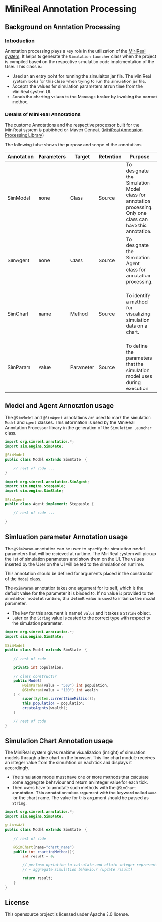 # MiniReal Annotation Processing

## Background on Anntation Processing
### Introduction
Annotation processing plays a key role in the utilization of the [MiniReal system](https://github.com/balab-abms/minireal).
It helps to generate the `Simulation Launcher` class when the project is compiled
based on the respective simulation code implementation of the User. This class is:

* Used an an entry point for running the simulaiton jar file. The MiniReal system
  looks for this class when trying to run the simulation jar file.
* Accepts the values for simulation parameters at run time from the MiniReal system
  UI.
* Sends the charting values to the Message broker by invoking the correct method.

### Details of MiniReal Annotations
The custome Annotations and the respective processor built for the MiniReal system
is published on Maven Central. ([MiniReal Annotation Processing Library](
https://central.sonatype.com/artifact/io.github.panderior/minireal-annotation))

The following table shows the purpose and scope of the annotations.

| Annotation | Parameters | Target     | Retention | Purpose      | Return Type |
|-----------|------------|------------|-----------|---------------|----------------|
| SimModel  | none       | Class      | Source    | To designate the Simulation Model class for annotation processing. Only one class can have this annotation. | Not applicable |
| SimAgent  | none       | Class      | Source    | To designate the Simulation Agent class for annotation processing. | Not applicable |
| SimChart  | name       | Method     | Source    | To identify a method for visualizing simulation data on a chart. | An integer summarizing the cumulative data of agents for a single simulation cycle. |
| SimParam  | value      | Parameter  | Source    | To define the parameters that the simulation model uses during execution.  | Not applicable |

## Model and Agent Annotation usage
The `@SimModel` and `@SimAgent` annotations are used to mark the simulation `Model`
and `Agent` classes. This information is used by the MiniReal Annotation Processor
library in the generation of the `Simulation Launcher` class.

```java title="Model.java"
import org.simreal.annotation.*;
import sim.engine.SimState;

@SimModel
public class Model extends SimState  {
	
    // rest of code ...
}
```

```java title="Agent.java"
import org.simreal.annotation.SimAgent;
import sim.engine.Steppable;
import sim.engine.SimState;

@SimAgent
public class Agent implements Steppable {

    // rest of code ...
	
}
```

## Simluation parameter Annotation usage
The `@SimParam` annotation can be used to specify the simulation model parameters
that will be recieved at runtime. The MiniReal system will pickup the list of
simulation parameters and show them on the UI. The values inserted by the User on
the UI will be fed to the simulation on runtime.

This annotation should be defined for arguments placed in the constructor of the
`Model` class.

The `@SimParam` annotation takes one argument for its self, which is the default value
for the parameter it is binded to. If no value is provided to the simulation model at
runtime, this default value is used to initialize the model parameter.

* The key for this argument is named `value` and it takes a `String` object.
* Later on the `String` value is casted to the correct type with respect to the simulation
  parameter.

```java title="Model.java"
import org.simreal.annotation.*;
import sim.engine.SimState;

@SimModel
public class Model extends SimState  {
	
    // rest of code

	private int population;

    // class constructor
	public Model(
        @SimParam(value = "500") int population,
        @SimParam(value = "100") int wealth
    ) {
		super(System.currentTimeMillis());
		this.population = population;
		createAgents(wealth);
	}

    // rest of code
}
```

## Simulation Chart Annotation usage
The MiniReal system gives realtime visualization (insight) of simulation models through
a line chart on the browser. This line chart module receives an integer value from the
simulation on each tick and displays it accordingly.

* The simulation model must have one or more methods that calculate some aggregate behaviour
  and return an integer value for each tick.
* Then users have to annotate such methods with the `@SimChart` annotation. This annotation takes
  argument with the keyword called `name` for the chart name. The value for this argument should be
  passed as `String`.

```java title="Model.java"
import org.simreal.annotation.*;
import sim.engine.SimState;

@SimModel
public class Model extends SimState  {

    // rest of code

    @SimChart(name="chart_name")
	public int chartingMethod(){
        int result = 0;

        // perform oprtation to calculate and obtain integer representing ~
        // ~ aggregate simulation behaviour (update result)

        return result;
    }
}
```

## License
This opensource project is licensed under Apache 2.0 license.